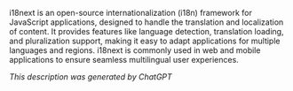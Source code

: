 i18next is an open-source internationalization (i18n) framework for JavaScript applications, designed to handle the translation and localization of content. It provides features like language detection, translation loading, and pluralization support, making it easy to adapt applications for multiple languages and regions. i18next is commonly used in web and mobile applications to ensure seamless multilingual user experiences.

*This description was generated by ChatGPT*